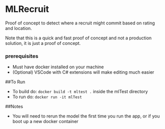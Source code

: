 # MLRecruit
Proof of concept to detect where a recruit might commit  based on rating and location. 

Note that this is a quick and fast proof of concept and not a production solution, it is just a proof of concept.

### prerequisites
- Must have docker installed on your machine
- (Optional) VSCode with C# extensions will make editing much easier

##To Run
- To build do: `docker build -t mltest .` inside the mlTest directory
- To run do: `docker run -it mlTest`

##Notes
- You will need to rerun the model the first time you run the app, or if you boot up a new docker container
